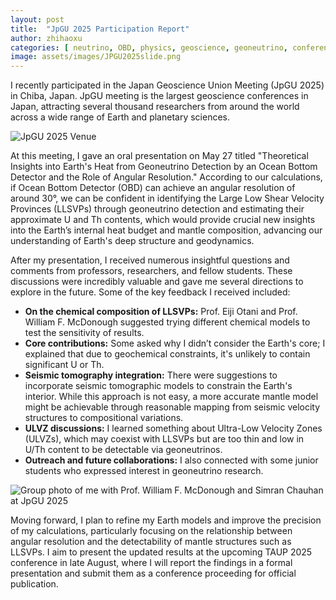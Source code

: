 ```yaml
---
layout: post
title:  "JpGU 2025 Participation Report"
author: zhihaoxu
categories: [ neutrino, OBD, physics, geoscience, geoneutrino, conference, JpGU ]
image: assets/images/JPGU2025slide.png
---
```


I recently participated in the Japan Geoscience Union Meeting (JpGU 2025) in Chiba, Japan.
JpGU meeting is the largest geoscience conferences in Japan, attracting several thousand researchers from around the world across a wide range of Earth and planetary sciences.

<img src="{{site.baseurl}}/assets/images/JpGU2025venue.JPG" alt="JpGU 2025 Venue">

At this meeting, I gave an oral presentation on May 27 titled
"Theoretical Insights into Earth's Heat from Geoneutrino Detection by an Ocean Bottom Detector and the Role of Angular Resolution."
According to our calculations, if Ocean Bottom Detector (OBD) can achieve an angular resolution of around 30°,
we can be confident in identifying the Large Low Shear Velocity Provinces (LLSVPs) through geoneutrino detection and estimating their approximate U and Th contents,
which would provide crucial new insights into the Earth’s internal heat budget and mantle composition,
advancing our understanding of Earth's deep structure and geodynamics.

After my presentation, I received numerous insightful questions and comments from professors, researchers, and fellow students.
These discussions were incredibly valuable and gave me several directions to explore in the future. Some of the key feedback I received included:

<ul>
  <li><strong>On the chemical composition of LLSVPs:</strong> Prof. Eiji Otani and Prof. William F. McDonough suggested trying different chemical models to test the sensitivity of results.</li>
  <li><strong>Core contributions:</strong> Some asked why I didn’t consider the Earth's core; I explained that due to geochemical constraints, it's unlikely to contain significant U or Th.</li>
  <li><strong>Seismic tomography integration:</strong> There were suggestions to incorporate seismic tomographic models to constrain the Earth's interior. While this approach is not easy, a more accurate mantle model might be achievable through reasonable mapping from seismic velocity structures to compositional variations.</li>
  <li><strong>ULVZ discussions:</strong> I learned something about Ultra-Low Velocity Zones (ULVZs), which may coexist with LLSVPs but are too thin and low in U/Th content to be detectable via geoneutrinos.</li>
  <li><strong>Outreach and future collaborations:</strong> I also connected with some junior students who expressed interest in geoneutrino research.</li>
</ul>

<img src="{{site.baseurl}}/assets/images/JpGU2025OBD.JPG" alt="Group photo of me with Prof. William F. McDonough and Simran Chauhan at JpGU 2025">

Moving forward, I plan to refine my Earth models and improve the precision of my calculations,
particularly focusing on the relationship between angular resolution and the detectability of mantle structures such as LLSVPs.
I aim to present the updated results at the upcoming TAUP 2025 conference in late August,
where I will report the findings in a formal presentation and submit them as a conference proceeding for official publication.
